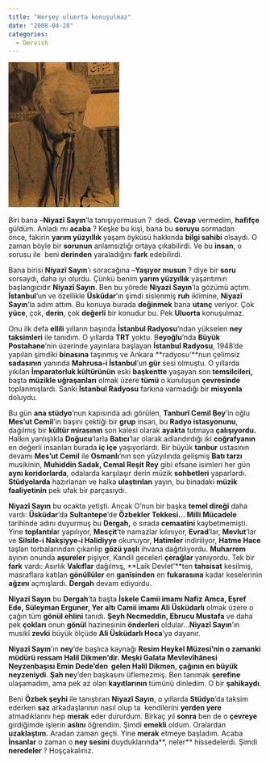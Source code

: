 ```yaml
---
title: "Herşey uluorta konuşulmaz"
date: "2008-04-28"
categories: 
  - Dervish
---
```


[![220px-niyazisayin.jpg](../uploads/2008/04/220px-niyazisayin.jpg)](../uploads/2008/04/220px-niyazisayin.jpg "220px-niyazisayin.jpg")

Biri bana –**Niyazî Sayın**’la tanışıyormusun ?  dedi. **Cevap** vermedim, **hafifçe** güldüm. Anladı mı **acaba** ? Keşke bu kişi, bana bu **soruyu** sormadan önce, fakirin **yarım yüzyıllık** yaşam öyküsü hakkında **bilgi sahibi** olsaydı. O zaman böyle bir **sorunun** anlamsızlığı ortaya çıkabilirdi. Ve bu **insan**, o sorusu ile  beni **derinden** yaraladığını **fark** edebilirdi.

Bana birisi **Niyazî Sayın**’ı soracağına –**Yaşıyor musun** ? diye bir **soru** sorsaydı, daha iyi olurdu. Çünkü benim **yarım yüzyıllık** yaşantımın başlangıcıdır **Niyazî Sayın**. Ben bu yörede **Niyazi Sayın**’la gözümü açtım. **İstanbul**’un ve özellikle **Üsküdar**’ın şimdi sislenmiş **ruh** iklimine, **Niyazî Sayın**’la adım attım. Bu konuya burada **değinmek** bana **utanç** veriyor. Çok **yüce**, çok, **derin**, çok **değerli** bir konudur bu. Pek **Uluorta** konuşulmaz.

Onu ilk defa **ellili** yılların başında **İstanbul Radyosu**’ndan yükselen **ney taksimleri** ile tanıdım. O yıllarda **TRT** yoktu. B**eyoğlu**’nda **Büyük Postahane**’nin üzerinde yayınlara başlayan **İstanbul Radyosu**, 1948’de yapılan şimdiki **binasına** taşınmış ve Ankara **radyosu’**nun çelimsiz **sadasının** yanında **Mahrusa-i İstanbul**’un **gür** sesi olmuştu. O yıllarda yıkılan **İmparatorluk kültürünün** eski **başkentte** yaşayan son **temsilcileri,** başta **müzikle uğraşanları** olmak üzere **tümü** o kuruluşun **çevresinde** toplanmışlardı. Sanki **İstanbul Radyosu** farkına varmadığı bir **misyonla** doluydu.

Bu gün **ana stüdyo**’nun kapısında adı görülen, **Tanburî Cemil Bey**’in oğlu **Mes’ut Cemil**’in başını çektiği bir **grup** insan, bu **Radyo istasyonunu**, dağılmış bir **kültür mirasının** son kalesi olarak **ayakta** tutmaya **çalışıyordu.** Halkın yanlışlıkla **Doğucu**’larla **Batıcı**’lar olarak adlandırdığı iki **coğrafyanın** en değerli insanları burada **iç içe** yaşıyorlardı. Bir büyük **tanbur** ustasının devamı **Mes’ut Cemil** ile **Osmanlı**’nın son yüzyılında gelişmiş **Batı tarzı** musikinin, **Muhiddin Sadak, Cemal Reşit Rey** gibi efsane isimleri her gün **aynı koridorlarda**, odalarda karşılaşır derin müzik **sohbetleri** yaparlardı. **Stüdyolarda** hazırlanan ve halka **ulaştırılan** yayın, bu binadaki **müzik faaliyetinin** pek ufak bir parçasıydı.  

**Niyazî Sayın** bu ocakta yetişti. Ancak O’nun bir başka **temel direği** daha vardı: **Üsküdar**’da **Sultantepe**’de **Özbekler Tekkesi… Milli Mücadele** tarihinde adını duyurmuş bu **Dergah,** o sırada **cemaatini** kaybetmemişti. Yine **toplantıla**r yapılıyor, **Mesçit**’te namazlar kılınıyor, **Evrad**’lar, **Mevlut**’lar ve **Silsile-i Nakşiyye-i Halidiyye** okunuyor, **Hatimler** indiriliyor, **Hatme Hace** taşları torbalarından çıkarılıp **gözü yaşlı** ihvana dağıtılıyordu. **Muharrem** ayının onunda **aşureler** pişiyor, Kandil geceleri **çerağlar** yanıyordu. Tek bir **fark** vardı: Asırlık **Vakıflar** dağılmış, **Laik Devlet’**ten **tahsisat** kesilmiş, masraflara katılan **gönüllüler** en **ganîsinden** en **fukarasına** kadar keselerinin **ağzını** açmışlardı. **Dergah** devam ediyordu.

**Niyazî Sayın** bu **Dergah**’ta başta **İskele Camii imamı Nafiz Amca, Eşref Ede, Süleyman Erguner, Yer altı Camii imamı Ali Üsküdarlı** olmak üzere o çağın tüm **gönül ehlini** tanıdı. **Şeyh Necmeddin, Ebrucu Mustafa** ve daha pek **çokları** onun **gönül** hazinesinin **önderleri** oldular…**Niyazî Sayın**’ın musikî **zevki** büyük ölçüde **Ali Üsküdarlı Hoca**’ya dayanır.

**Niyazî Sayın**’ın **ney**’de başlıca kaynağı **Resim Heykel Müzesi’**nin o zamanki müdürü ressam **Halil Dikmen**’dir. Meşki **Galata Mevlevîhânesi Neyzenbaşısı Emin Dede**’den  gelen **Halil Dikmen**, çağının en büyük n**eyzeniydi**. **Şah ne**y’den başkasını üflemezmiş. Ben tanımak **şerefine** ulaşamadım, ama pek az olan **kayıtlarının** tümünü dinledim. O bir **şahikaydı**.

Beni **Özbek şeyhi** ile tanıştıran **Niyazî Sayın**, o yıllarda **Stüdyo**’da taksim ederken **saz** arkadaşlarının nasıl olup ta  kendilerini **yerden yere** atmadıklarını hep **merak** eder dururdum. Birkaç yıl **sonra** ben de o **çevreye** girdiğimde işlerin **aslını** öğrendim. Şimdi **emekli** oldum. Oralardan **uzaklaştım.** Aradan zaman geçti. Yine **merak** etmeye başladım. Acaba **İnsanlar** o zaman o **ney sesini** duyduklarında**, neler** hissedelerdi. Şimdi **neredeler** ? Hoşçakalınız.
